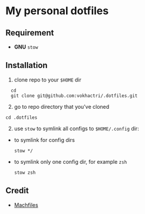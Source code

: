 # My personal dotfiles

## Requirement
  - **GNU** `stow`
## Installation
1. clone repo to your `$HOME` dir
  ```
    cd
    git clone git@github.com:vokhactri/.dotfiles.git
  ```
2. go to repo directory that you've cloned
  ```
  cd .dotfiles
  ```
2. use `stow` to symlink all configs to `$HOME/.config` dir:
  - to symlink for config dirs
    ```
    stow */
    ```
  - to symlink only one config dir, for example `zsh`
    ```
    stow zsh
    ```
## Credit
- [Machfiles](https://github.com/ChristianChiarulli/Machfiles/)
